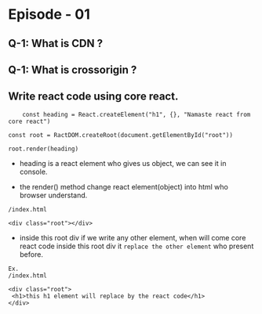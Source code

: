 # Episode - 01

## Q-1: What is CDN ?

## Q-1: What is crossorigin ?

## Write react code using core react.

```
    const heading = React.createElement("h1", {}, "Namaste react from core react")

const root = RactDOM.createRoot(document.getElementById("root"))

root.render(heading)

```

- heading is a react element who gives us object, we can see it in console.

- the render() method change react element(object) into html who browser understand.

```
/index.html

<div class="root"></div>
```

- inside this root div if we write any other element, when will come core react code inside this root div it `replace the other element` who present before.

```
Ex.
/index.html

<div class="root">
 <h1>this h1 element will replace by the react code</h1>
</div>
```
